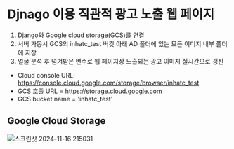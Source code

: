 # Djnago 이용 직관적 광고 노출 웹 페이지

1. Django와 Google cloud storage(GCS)를 연결
2. 서버 가동시 GCS의 inhatc_test 버킷 아래 AD 폴더에 있는 모든 이미지 내부 폴더에 저장
3. 얼굴 분석 후 넘겨받은 변수로 웹 페이지상 노출되는 광고 이미지 실시간으로 갱신

- Cloud console URL:
https://console.cloud.google.com/storage/browser/inhatc_test
- GCS 호출 URL = https://storage.cloud.google.com
- GCS bucket name = 'inhatc_test'

## Google Cloud Storage

![스크린샷 2024-11-16 215031](https://github.com/user-attachments/assets/ca7a7602-7a6d-42f3-94e9-06214bc62fb4)
